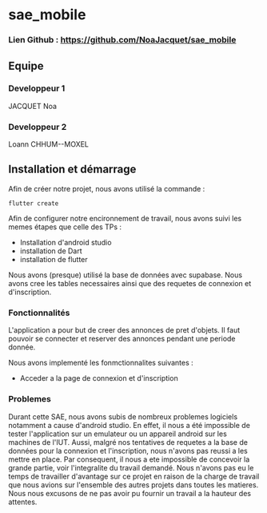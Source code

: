 # sae_mobile

### Lien Github : https://github.com/NoaJacquet/sae_mobile

## Equipe

### Developpeur 1

JACQUET Noa

### Developpeur 2

Loann CHHUM--MOXEL

## Installation et démarrage

Afin de créer notre projet, nous avons utilisé la commande :

```
flutter create
```

Afin de configurer notre encironnement de travail, nous avons suivi les memes étapes que celle des TPs :

- Installation d'android studio
- installation de Dart
- installation de flutter

Nous avons (presque) utilisé la base de données avec supabase. Nous avons cree les tables necessaires ainsi que des requetes de connexion et d'inscription.


### Fonctionnalités

L'application a pour but de creer des annonces de pret d'objets. Il faut pouvoir se connecter et reserver des annonces pendant une periode donnée.

Nous avons implementé les fonmctionnalites suivantes :

- Acceder a la page de connexion et d'inscription



### Problemes

Durant cette SAE, nous avons subis de nombreux problemes logiciels notamment a cause d'android studio. En effet, il nous a été impossible de tester l'application sur un emulateur ou un appareil android sur les machines de l'IUT.
Aussi, malgré nos tentatives de requetes a la base de données pour la connexion et l'inscription, nous n'avons pas reussi a les mettre en place. Par consequent, il nous a ete impossible de concevoir la grande partie, voir l'integralite du travail demandé.
Nous n'avons pas eu le temps de travailler d'avantage sur ce projet en raison de la charge de travail que nous avions sur l'ensemble des autres projets dans toutes les matieres.
Nous nous excusons de ne pas avoir pu fournir un travail a la hauteur des attentes.